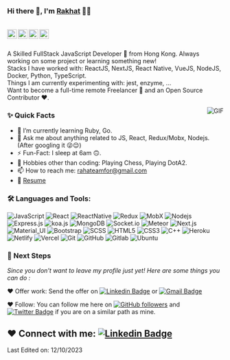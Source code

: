 ### Hi there 👋, I'm [Rakhat](https://github.com/r4kh4t) 👨‍💻

<br/>

<a href="https://www.linkedin.com/in/r4kh4t/">
  <img align="left" alt="Rakhat's Linkedin" width="22px" src="https://cdn.jsdelivr.net/npm/simple-icons@v3/icons/linkedin.svg" />
</a>

<a href="https://t.me/r4kh4t">
  <img align="left" alt="Rakhat's Telegram" width="22px" src="https://cdn.jsdelivr.net/npm/simple-icons@v3/icons/telegram.svg" />
</a>

<a href="https://twitter.com/r4kh4t">
  <img align="left" alt="Rakhat | Twitter" width="22px" src="https://cdn.jsdelivr.net/npm/simple-icons@v3/icons/twitter.svg" />
</a>

<a href="mailto:rahateamfor@gmail.com">
  <img align="left" alt="Rakhat's Email" width="22px" src="https://cdn.jsdelivr.net/npm/simple-icons@v3/icons/gmail.svg" />
</a>


<br />

<br/>

<p>
A Skilled FullStack JavaScript Developer 🚀 from Hong Kong. Always working on some project or learning something new!
<br/>
Stacks I have worked with: ReactJS, NextJS, React Native, VueJS, NodeJS, Docker, Python, TypeScript.
<br/>  
Things I am currently experimenting with: jest, enzyme, ...
<br/>
Want to become a full-time remote Freelancer 💸 and an Open Source Contributor ❤️.
</p>


  <img align="right" alt="GIF" src="https://media.giphy.com/media/MC6eSuC3yypCU/giphy.gif" />
  
### ✨ Quick Facts

- 🌱 I’m currently learning Ruby, Go.
- 💬 Ask me about anything related to JS, React, Redux/Mobx, Nodejs.(After googling it 😜😌)
- ⚡️ Fun-Fact: I sleep at 6am 🙃.
- 🎿 Hobbies other than coding: Playing Chess, Playing DotA2.
- 📫 How to reach me: rahateamfor@gmail.com
- 📝 [Resume](https://drive.google.com/file/d/17lZklhPxwJ8I07dowaYQ7NKiY4zZTKed/view?usp=sharing)

### 🛠️ Languages and Tools:

![JavaScript](https://img.shields.io/badge/-JavaScript-black?style=flat-square&logo=javascript)
![React](https://img.shields.io/badge/-React-black?style=flat-square&logo=react)
![ReactNative](https://img.shields.io/badge/-ReactNative-black?style=flat-square&logo=react)
![Redux](https://img.shields.io/badge/-Redux-black?style=flat-square&logo=Redux)
![MobX](https://img.shields.io/badge/-MobX-black?style=flat-square&logo=MobX)
![Nodejs](https://img.shields.io/badge/-Nodejs-black?style=flat-square&logo=Node.js)
![Express.js](https://img.shields.io/badge/-Express-black?style=flat-square&logo=expressjs)
![koa.js](https://img.shields.io/badge/-Koa-black?style=flat-square&logo=koajs)
![MongoDB](https://img.shields.io/badge/-MongoDB-black?style=flat-square&logo=mongodb)
![Socket.io](https://img.shields.io/badge/-Socket-black?style=flat-square&logo=socket.io)
![Meteor](https://img.shields.io/badge/-Meteor-black?style=flat-square&logo=Meteor)
![Next.js](https://img.shields.io/badge/-Next-black?style=flat-square&logo=Next.js)
![Material_UI](https://img.shields.io/badge/-Material_UI-black?style=flat-square&logo=material-ui)
![Bootstrap](https://img.shields.io/badge/-Bootstrap-black?style=flat-square&logo=bootstrap)
![SCSS](https://img.shields.io/badge/-SCSS-black?style=flat-square&logo=SASS)
![HTML5](https://img.shields.io/badge/-HTML5-black?style=flat-square&logo=html5&logoColor=white)
![CSS3](https://img.shields.io/badge/-CSS3-black?style=flat-square&logo=css3)
![C++](https://img.shields.io/badge/-C++-black?style=flat-square&logo=c)
![Heroku](https://img.shields.io/badge/-Heroku-black?style=flat-square&logo=heroku)
![Netlify](https://img.shields.io/badge/-Netlify-black?style=flat-square&logo=netlify)
![Vercel](https://img.shields.io/badge/-Vercel-black?style=flat-square&logo=vercel)
![Git](https://img.shields.io/badge/-Git-black?style=flat-square&logo=git)
![GitHub](https://img.shields.io/badge/-GitHub-black?style=flat-square&logo=github)
![Gitlab](https://img.shields.io/badge/-Gitlab-black?style=flat-square&logo=gitlab)
![Ubuntu](https://img.shields.io/badge/-Ubuntu-black?style=flat-square&logo=ubuntu)



### 👣 Next Steps

_Since you don't want to leave my profile just yet! Here are some things you can do :_

❤️ Offer work: Send the offer on [![Linkedin Badge](https://img.shields.io/badge/-Rakhat_Shakimbekov-blue?style=flat-square&logo=Linkedin&logoColor=white&link=https://www.linkedin.com/in/r4kh4t/)](https://www.linkedin.com/in/r4kh4t/)
or [![Gmail Badge](https://img.shields.io/badge/-rahateamfor@gmail.com-c14438?style=flat-square&logo=Gmail&logoColor=white&link=mailto:rahateamfor@gmail.com)](mailto:rahateamfor@gmail.com)

❤️ Follow: You can follow me here on [![GitHub followers](https://img.shields.io/github/followers/r4kh4t?label=Follow&style=social)](https://github.com/r4kh4t/?tab=follow) and [![Twitter Badge](https://img.shields.io/badge/-@r4kh4t-1ca0f1?style=flat-square&labelColor=1ca0f1&logo=twitter&logoColor=white&link=https://twitter.com/r4kh4t)](https://twitter.com/r4kh4t)
if you are on a similar path as mine.


❤️ Connect with me: [![Linkedin Badge](https://img.shields.io/badge/-Rakhat_Shakimbekov-blue?style=flat-square&logo=Linkedin&logoColor=white&link=https://www.linkedin.com/in/r4kh4t/)](https://www.linkedin.com/in/r4kh4t/)
----
Last Edited on: 12/10/2023
